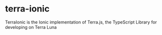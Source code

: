 # terra-ionic
TerraIonic is the Ionic implementation of Terra.js, the TypeScript Library for developing on Terra Luna
